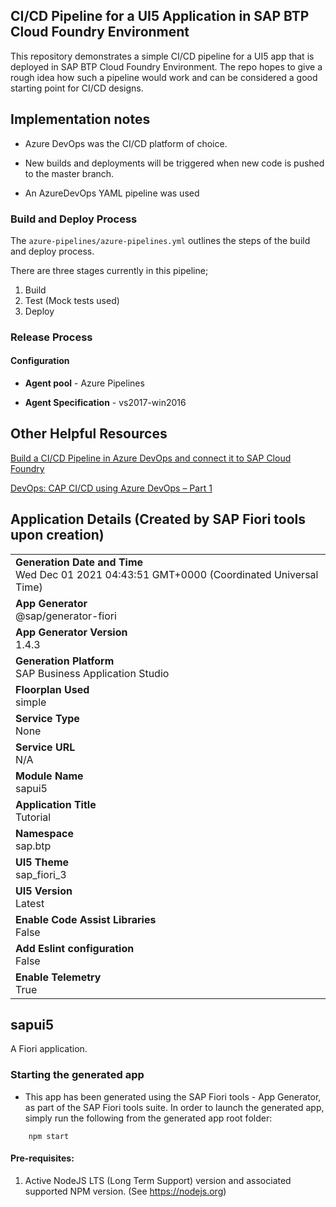 ## CI/CD Pipeline for a UI5 Application in SAP BTP Cloud Foundry Environment

This repository demonstrates a simple CI/CD pipeline for a UI5 app that is deployed in SAP BTP Cloud Foundry Environment. The repo hopes to give a rough idea how such a pipeline would work and can be considered a good starting point for CI/CD designs.

## Implementation notes

- Azure DevOps was the CI/CD platform of choice.

- New builds and deployments will be triggered when new code is pushed to the master branch.

- An AzureDevOps YAML pipeline was used

### Build and Deploy Process

The `azure-pipelines/azure-pipelines.yml` outlines the steps of the build and deploy process.

There are three stages currently in this pipeline;

1.  Build
2.  Test (Mock tests used)
3.  Deploy

### Release Process

#### Configuration

- **Agent pool** - Azure Pipelines

- **Agent Specification** - vs2017-win2016

## Other Helpful Resources

[Build a CI/CD Pipeline in Azure DevOps and connect it to SAP Cloud Foundry](https://blogs.sap.com/2021/01/25/build-a-ci-cd-pipeline-in-azure-devops-and-connect-it-to-sap-cloud-foundry/)

[DevOps: CAP CI/CD using Azure DevOps – Part 1](https://blogs.sap.com/2020/06/08/devops-cap-ci-cd-using-azure-devops-part-1/)

## Application Details (Created by SAP Fiori tools upon creation)

|                                                                                                |
| ---------------------------------------------------------------------------------------------- |
| **Generation Date and Time**<br>Wed Dec 01 2021 04:43:51 GMT+0000 (Coordinated Universal Time) |
| **App Generator**<br>@sap/generator-fiori                                                      |
| **App Generator Version**<br>1.4.3                                                             |
| **Generation Platform**<br>SAP Business Application Studio                                     |
| **Floorplan Used**<br>simple                                                                   |
| **Service Type**<br>None                                                                       |
| **Service URL**<br>N/A                                                                         |
| **Module Name**<br>sapui5                                                                      |
| **Application Title**<br>Tutorial                                                              |
| **Namespace**<br>sap.btp                                                                       |
| **UI5 Theme**<br>sap_fiori_3                                                                   |
| **UI5 Version**<br>Latest                                                                      |
| **Enable Code Assist Libraries**<br>False                                                      |
| **Add Eslint configuration**<br>False                                                          |
| **Enable Telemetry**<br>True                                                                   |

## sapui5

A Fiori application.

### Starting the generated app

- This app has been generated using the SAP Fiori tools - App Generator, as part of the SAP Fiori tools suite. In order to launch the generated app, simply run the following from the generated app root folder:

```
    npm start
```

#### Pre-requisites:

1. Active NodeJS LTS (Long Term Support) version and associated supported NPM version. (See https://nodejs.org)
